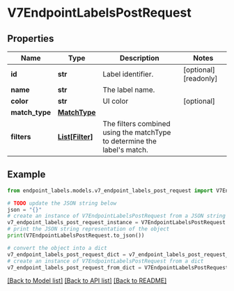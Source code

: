 # V7EndpointLabelsPostRequest


## Properties

Name | Type | Description | Notes
------------ | ------------- | ------------- | -------------
**id** | **str** | Label identifier. | [optional] [readonly] 
**name** | **str** | The label name. | 
**color** | **str** | UI color | [optional] 
**match_type** | [**MatchType**](MatchType.md) |  | 
**filters** | [**List[Filter]**](Filter.md) | The filters combined using the matchType to determine the label&#39;s match. | 

## Example

```python
from endpoint_labels.models.v7_endpoint_labels_post_request import V7EndpointLabelsPostRequest

# TODO update the JSON string below
json = "{}"
# create an instance of V7EndpointLabelsPostRequest from a JSON string
v7_endpoint_labels_post_request_instance = V7EndpointLabelsPostRequest.from_json(json)
# print the JSON string representation of the object
print(V7EndpointLabelsPostRequest.to_json())

# convert the object into a dict
v7_endpoint_labels_post_request_dict = v7_endpoint_labels_post_request_instance.to_dict()
# create an instance of V7EndpointLabelsPostRequest from a dict
v7_endpoint_labels_post_request_from_dict = V7EndpointLabelsPostRequest.from_dict(v7_endpoint_labels_post_request_dict)
```
[[Back to Model list]](../README.md#documentation-for-models) [[Back to API list]](../README.md#documentation-for-api-endpoints) [[Back to README]](../README.md)


